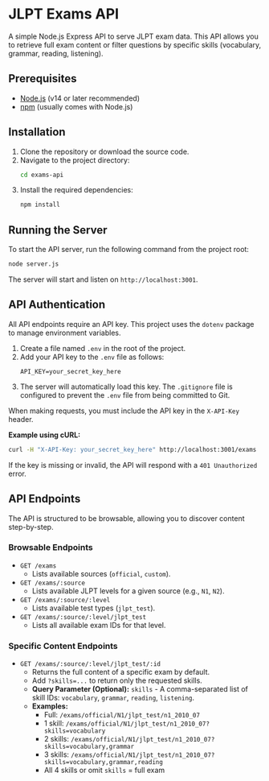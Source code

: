 # JLPT Exams API

A simple Node.js Express API to serve JLPT exam data. This API allows you to retrieve full exam content or filter questions by specific skills (vocabulary, grammar, reading, listening).

## Prerequisites

- [Node.js](https://nodejs.org/) (v14 or later recommended)
- [npm](https://www.npmjs.com/) (usually comes with Node.js)

## Installation

1.  Clone the repository or download the source code.
2.  Navigate to the project directory:
    ```bash
    cd exams-api
    ```
3.  Install the required dependencies:
    ```bash
    npm install
    ```

## Running the Server

To start the API server, run the following command from the project root:

```bash
node server.js
```

The server will start and listen on `http://localhost:3001`.

## API Authentication

All API endpoints require an API key. This project uses the `dotenv` package to manage environment variables.

1.  Create a file named `.env` in the root of the project.
2.  Add your API key to the `.env` file as follows:
    ```
    API_KEY=your_secret_key_here
    ```
3.  The server will automatically load this key. The `.gitignore` file is configured to prevent the `.env` file from being committed to Git.

When making requests, you must include the API key in the `X-API-Key` header.

**Example using cURL:**

```bash
curl -H "X-API-Key: your_secret_key_here" http://localhost:3001/exams
```

If the key is missing or invalid, the API will respond with a `401 Unauthorized` error.

## API Endpoints

The API is structured to be browsable, allowing you to discover content step-by-step.

### Browsable Endpoints

-   `GET /exams`
    -   Lists available sources (`official`, `custom`).
-   `GET /exams/:source`
    -   Lists available JLPT levels for a given source (e.g., `N1`, `N2`).
-   `GET /exams/:source/:level`
    -   Lists available test types (`jlpt_test`).
-   `GET /exams/:source/:level/jlpt_test`
    -   Lists all available exam IDs for that level.

### Specific Content Endpoints

-   `GET /exams/:source/:level/jlpt_test/:id`
    -   Returns the full content of a specific exam by default.
    -   Add `?skills=...` to return only the requested skills.
    -   **Query Parameter (Optional):** `skills` - A comma-separated list of skill IDs: `vocabulary`, `grammar`, `reading`, `listening`.
    -   **Examples:**
        - Full: `/exams/official/N1/jlpt_test/n1_2010_07`
        - 1 skill: `/exams/official/N1/jlpt_test/n1_2010_07?skills=vocabulary`
        - 2 skills: `/exams/official/N1/jlpt_test/n1_2010_07?skills=vocabulary,grammar`
        - 3 skills: `/exams/official/N1/jlpt_test/n1_2010_07?skills=vocabulary,grammar,reading`
        - All 4 skills or omit `skills` = full exam

